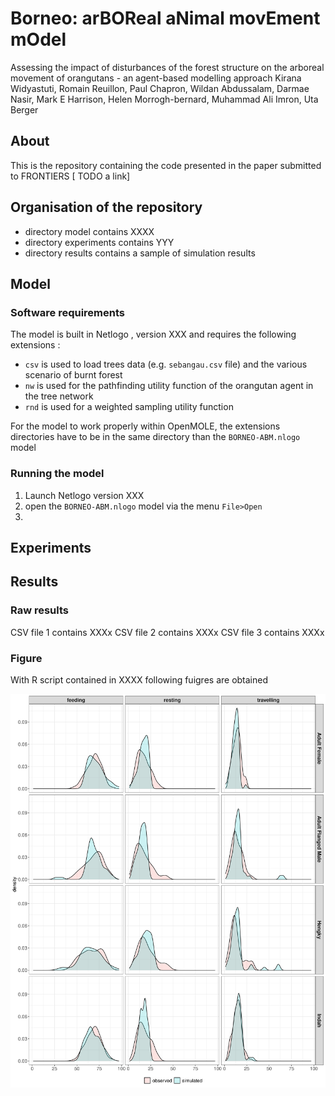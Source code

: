 # Borneo: arBOReal aNimal movEment mOdel

Assessing the impact of disturbances of the forest structure on the arboreal movement of orangutans - an agent-based modelling approach Kirana Widyastuti, Romain Reuillon, Paul Chapron, Wildan Abdussalam, Darmae Nasir, Mark E Harrison, Helen Morrogh-bernard, Muhammad Ali Imron, Uta Berger


## About 

This is the repository containing the code presented in the paper submitted to FRONTIERS [ TODO a link] 


## Organisation of the repository 

 -  directory model contains XXXX
 -  directory experiments contains YYY
 -  directory results contains a sample of simulation results



## Model 

### Software requirements

The model is built in Netlogo , version XXX and requires the following extensions : 
- `csv` is used to load trees data (e.g. `sebangau.csv` file)  and the various scenario of burnt forest 
- `nw` is used for the pathfinding utility function of the orangutan agent in the tree network 
- `rnd` is used for a weighted sampling utility function


For the model to work properly within OpenMOLE, the extensions directories have to be in the same directory than the `BORNEO-ABM.nlogo` model 

### Running the model 

1. Launch Netlogo version XXX
2. open the `BORNEO-ABM.nlogo` model via the menu `File>Open`
3. 



## Experiments


## Results

### Raw results 

CSV file 1 contains XXXx
CSV file 2 contains XXXx
CSV file 3 contains XXXx

### Figure 

With R script contained in XXXX 
following fuigres are obtained  

![resultfile](https://github.com/kiranaw/Borneo/blob/master/results/figures/calibration_result.png?raw=true) 

